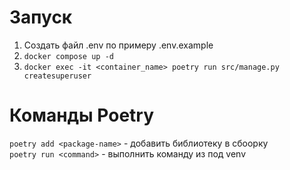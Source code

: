 # Запуск
1. Создать файл .env по примеру .env.example
2. ```docker compose up -d```
3. ```docker exec -it <container_name> poetry run src/manage.py createsuperuser```

# Команды Poetry
```poetry add <package-name>``` - добавить библиотеку в сбоорку\
```poetry run <command>``` - выполнить команду из под venv